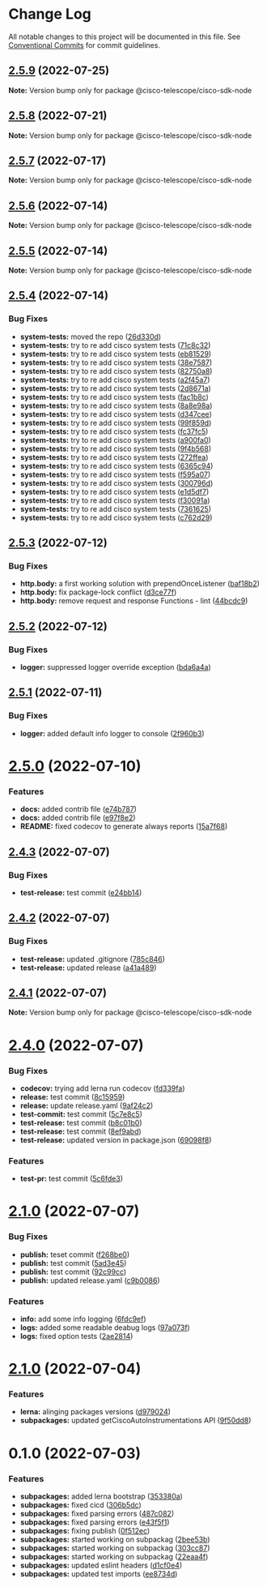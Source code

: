 # Change Log

All notable changes to this project will be documented in this file.
See [Conventional Commits](https://conventionalcommits.org) for commit guidelines.

## [2.5.9](https://github.com/cisco-open/otel-js/compare/@cisco-telescope/cisco-sdk-node@2.5.8...@cisco-telescope/cisco-sdk-node@2.5.9) (2022-07-25)

**Note:** Version bump only for package @cisco-telescope/cisco-sdk-node





## [2.5.8](https://github.com/cisco-open/otel-js/compare/@cisco-telescope/cisco-sdk-node@2.5.7...@cisco-telescope/cisco-sdk-node@2.5.8) (2022-07-21)

**Note:** Version bump only for package @cisco-telescope/cisco-sdk-node





## [2.5.7](https://github.com/cisco-open/otel-js/compare/@cisco-telescope/cisco-sdk-node@2.5.6...@cisco-telescope/cisco-sdk-node@2.5.7) (2022-07-17)

**Note:** Version bump only for package @cisco-telescope/cisco-sdk-node

## [2.5.6](https://github.com/cisco-open/otel-js/compare/@cisco-telescope/cisco-sdk-node@2.5.5...@cisco-telescope/cisco-sdk-node@2.5.6) (2022-07-14)

**Note:** Version bump only for package @cisco-telescope/cisco-sdk-node

## [2.5.5](https://github.com/cisco-open/otel-js/compare/@cisco-telescope/cisco-sdk-node@2.5.4...@cisco-telescope/cisco-sdk-node@2.5.5) (2022-07-14)

**Note:** Version bump only for package @cisco-telescope/cisco-sdk-node

## [2.5.4](https://github.com/cisco-open/otel-js/compare/@cisco-telescope/cisco-sdk-node@2.5.3...@cisco-telescope/cisco-sdk-node@2.5.4) (2022-07-14)

### Bug Fixes

- **system-tests:** moved the repo ([26d330d](https://github.com/cisco-open/otel-js/commit/26d330db4ebc947afb178a7e61e7f3ffc3c9f191))
- **system-tests:** try to re add cisco system tests ([71c8c32](https://github.com/cisco-open/otel-js/commit/71c8c32b00e27527fd2b30886da2f81e9de11b99))
- **system-tests:** try to re add cisco system tests ([eb81529](https://github.com/cisco-open/otel-js/commit/eb81529457add9fa4b66f2a80ec5cd7445d5830e))
- **system-tests:** try to re add cisco system tests ([38e7587](https://github.com/cisco-open/otel-js/commit/38e75876dcc4bfdb141742145ecbc103aaa4d08b))
- **system-tests:** try to re add cisco system tests ([82750a8](https://github.com/cisco-open/otel-js/commit/82750a80bcfe1733134f8bed9bc214bb0109f238))
- **system-tests:** try to re add cisco system tests ([a2f45a7](https://github.com/cisco-open/otel-js/commit/a2f45a7c391e3d7b9ce28a20335246449f37f554))
- **system-tests:** try to re add cisco system tests ([2d8671a](https://github.com/cisco-open/otel-js/commit/2d8671af50fa598d0ef1cd92a1944a4d2f4ea433))
- **system-tests:** try to re add cisco system tests ([fac1b8c](https://github.com/cisco-open/otel-js/commit/fac1b8c6f141f248f448b4e346481b6919bcf298))
- **system-tests:** try to re add cisco system tests ([8a8e98a](https://github.com/cisco-open/otel-js/commit/8a8e98a1fd56ec010b1457c9ac3e698f803504a7))
- **system-tests:** try to re add cisco system tests ([d347cee](https://github.com/cisco-open/otel-js/commit/d347ceedc26478d6cca12e4c87846b1096a60af9))
- **system-tests:** try to re add cisco system tests ([99f859d](https://github.com/cisco-open/otel-js/commit/99f859d611a1ac4f298fa48bcf79b4e1ec0acf3e))
- **system-tests:** try to re add cisco system tests ([fc37fc5](https://github.com/cisco-open/otel-js/commit/fc37fc582712dd7c4130b3323a04f549b2463b19))
- **system-tests:** try to re add cisco system tests ([a900fa0](https://github.com/cisco-open/otel-js/commit/a900fa079106e43078278917786c99a86faf3c80))
- **system-tests:** try to re add cisco system tests ([9f4b568](https://github.com/cisco-open/otel-js/commit/9f4b568419b91f21db2c3469cdb112744edcdd8a))
- **system-tests:** try to re add cisco system tests ([272ffea](https://github.com/cisco-open/otel-js/commit/272ffea3ab107aa99b193f5a167390af4485c892))
- **system-tests:** try to re add cisco system tests ([6365c94](https://github.com/cisco-open/otel-js/commit/6365c94b3ae47684875d2d4f6a2f4d6788bbb36a))
- **system-tests:** try to re add cisco system tests ([f595a07](https://github.com/cisco-open/otel-js/commit/f595a07f7b6e46aa328ef2037c688f8041d3066f))
- **system-tests:** try to re add cisco system tests ([300796d](https://github.com/cisco-open/otel-js/commit/300796da006c1352698c0f7094267889979d5433))
- **system-tests:** try to re add cisco system tests ([e1d5df7](https://github.com/cisco-open/otel-js/commit/e1d5df7893910ebddc9867f48e7b3c0a455e1901))
- **system-tests:** try to re add cisco system tests ([f30091a](https://github.com/cisco-open/otel-js/commit/f30091a744c83c1f8ee6e55802cbda495cc056a7))
- **system-tests:** try to re add cisco system tests ([7361625](https://github.com/cisco-open/otel-js/commit/7361625f314ca9db9eb55db2a75fdb81cf0c1a21))
- **system-tests:** try to re add cisco system tests ([c762d29](https://github.com/cisco-open/otel-js/commit/c762d29711a7e136a714852a909df8a69373f616))

## [2.5.3](https://github.com/cisco-open/otel-js/compare/@cisco-telescope/cisco-sdk-node@2.5.2...@cisco-telescope/cisco-sdk-node@2.5.3) (2022-07-12)

### Bug Fixes

- **http.body:** a first working solution with prependOnceListener ([baf18b2](https://github.com/cisco-open/otel-js/commit/baf18b2998c4ecf8663feb023011efe90d35694c))
- **http.body:** fix package-lock conflict ([d3ce77f](https://github.com/cisco-open/otel-js/commit/d3ce77f6569a747c740c1170b56bbef434dee3d0))
- **http.body:** remove request and response Functions - lint ([44bcdc9](https://github.com/cisco-open/otel-js/commit/44bcdc982d13125cb2725e1fbacc93acfba1420c))

## [2.5.2](https://github.com/cisco-open/otel-js/compare/@cisco-telescope/cisco-sdk-node@2.5.1...@cisco-telescope/cisco-sdk-node@2.5.2) (2022-07-12)

### Bug Fixes

- **logger:** suppressed logger override exception ([bda6a4a](https://github.com/cisco-open/otel-js/commit/bda6a4a739933d2b68134e75952c8f3a8d5f5b2a))

## [2.5.1](https://github.com/cisco-open/otel-js/compare/@cisco-telescope/cisco-sdk-node@2.5.0...@cisco-telescope/cisco-sdk-node@2.5.1) (2022-07-11)

### Bug Fixes

- **logger:** added default info logger to console ([2f960b3](https://github.com/cisco-open/otel-js/commit/2f960b3b6dc71c18b084088cc5721125ab776594))

# [2.5.0](https://github.com/cisco-open/otel-js/compare/@cisco-telescope/cisco-sdk-node@2.4.3...@cisco-telescope/cisco-sdk-node@2.5.0) (2022-07-10)

### Features

- **docs:** added contrib file ([e74b787](https://github.com/cisco-open/otel-js/commit/e74b787fc508632de6bd45bc1a6ba82485d8352b))
- **docs:** added contrib file ([e97f8e2](https://github.com/cisco-open/otel-js/commit/e97f8e2ce8d8b955a5dd9019ebc68ffa76de2e7a))
- **README:** fixed codecov to generate always reports ([15a7f68](https://github.com/cisco-open/otel-js/commit/15a7f68a909983f625d85b3b276e63816319e982))

## [2.4.3](https://github.com/cisco-open/otel-js/compare/@cisco-telescope/cisco-sdk-node@2.4.2...@cisco-telescope/cisco-sdk-node@2.4.3) (2022-07-07)

### Bug Fixes

- **test-release:** test commit ([e24bb14](https://github.com/cisco-open/otel-js/commit/e24bb14936ce7a21ea0615061e248db1cb7f5a49))

## [2.4.2](https://github.com/cisco-open/otel-js/compare/@cisco-telescope/cisco-sdk-node@2.4.1...@cisco-telescope/cisco-sdk-node@2.4.2) (2022-07-07)

### Bug Fixes

- **test-release:** updated .gitignore ([785c846](https://github.com/cisco-open/otel-js/commit/785c8465be5c1094736c5e360ba023a63d1b37ee))
- **test-release:** updated release ([a41a489](https://github.com/cisco-open/otel-js/commit/a41a48915d6a4703a6a3297f430d731a11c4bc73))

## [2.4.1](https://github.com/cisco-open/otel-js/compare/@cisco-telescope/cisco-sdk-node@2.4.0...@cisco-telescope/cisco-sdk-node@2.4.1) (2022-07-07)

**Note:** Version bump only for package @cisco-telescope/cisco-sdk-node

# [2.4.0](https://github.com/cisco-open/otel-js/compare/@cisco-telescope/cisco-sdk-node@2.1.0...@cisco-telescope/cisco-sdk-node@2.4.0) (2022-07-07)

### Bug Fixes

- **codecov:** trying add lerna run codecov ([fd339fa](https://github.com/cisco-open/otel-js/commit/fd339faf232b4e7dbcf1cbb923f3bb3e63c227cb))
- **release:** test commit ([8c15959](https://github.com/cisco-open/otel-js/commit/8c1595921c92ab4ee4b265c460e0af2c70551c04))
- **release:** update release.yaml ([9af24c2](https://github.com/cisco-open/otel-js/commit/9af24c2b1a5448bf96f66254fadc58461c6d30b7))
- **test-commit:** test commit ([5c7e8c5](https://github.com/cisco-open/otel-js/commit/5c7e8c51260db9c5c9bb32b78915680dcda3f6cf))
- **test-release:** test commit ([b8c01b0](https://github.com/cisco-open/otel-js/commit/b8c01b0e0b4fb8e54828b25192f93beb5054a661))
- **test-release:** test commit ([8ef9abd](https://github.com/cisco-open/otel-js/commit/8ef9abd7edbea5e168dc0876e03ef398a9228c59))
- **test-release:** updated version in package.json ([69098f8](https://github.com/cisco-open/otel-js/commit/69098f88f3fa7b448dd7a1e0f1584c62e4871e96))

### Features

- **test-pr:** test commit ([5c6fde3](https://github.com/cisco-open/otel-js/commit/5c6fde359fbee4bf3562d268d421c2f37230818a))

# [2.1.0](https://github.com/cisco-open/otel-js/compare/@cisco-telescope/cisco-sdk-node@2.0.2...@cisco-telescope/cisco-sdk-node@2.1.0) (2022-07-07)

### Bug Fixes

- **publish:** teset commit ([f268be0](https://github.com/cisco-open/otel-js/commit/f268be055b9b39a579d3b95e58ea1f152da9c7d8))
- **publish:** test commit ([5ad3e45](https://github.com/cisco-open/otel-js/commit/5ad3e45f60d3f0b771a44db5c82a3e824a310fc5))
- **publish:** test commit ([92c99cc](https://github.com/cisco-open/otel-js/commit/92c99cc6c1a67569fbc88bf8bdb54dcbe17b97da))
- **publish:** updated release.yaml ([c9b0086](https://github.com/cisco-open/otel-js/commit/c9b00869888847091d283ce45e1d555dfb21445c))

### Features

- **info:** add some info logging ([6fdc9ef](https://github.com/cisco-open/otel-js/commit/6fdc9eff2099b8891c79eb1404ebe0d0f8271d9d))
- **logs:** added some readable deabug logs ([97a073f](https://github.com/cisco-open/otel-js/commit/97a073ffc05031fe7684e53b4c797ea91b81ddf8))
- **logs:** fixed option tests ([2ae2814](https://github.com/cisco-open/otel-js/commit/2ae28142264bcc6913d6f229b6b32b480b5973e6))

# [2.1.0](https://github.com/epsagon/otel-js/compare/cisco-telescope@0.1.1...cisco-telescope@2.1.0) (2022-07-04)

### Features

- **lerna:** alinging packages versions ([d979024](https://github.com/epsagon/otel-js/commit/d9790244f1f928364eaf3811cd670f4bbf41dce6))
- **subpackages:** updated getCiscoAutoInstrumentations API ([9f50dd8](https://github.com/epsagon/otel-js/commit/9f50dd84ae57de18b294009ca53bd50f91c57c6b))

# 0.1.0 (2022-07-03)

### Features

- **subpackages:** added lerna bootstrap ([353380a](https://github.com/epsagon/otel-js/commit/353380ac41bbdfcccf143ca0d123206a1e616438))
- **subpackages:** fixed cicd ([306b5dc](https://github.com/epsagon/otel-js/commit/306b5dc6a60ed3538185e107680a71d52075c17e))
- **subpackages:** fixed parsing errors ([487c082](https://github.com/epsagon/otel-js/commit/487c0828b6588b1b5138a096c935a6558e93f6d7))
- **subpackages:** fixed parsing errors ([e43f5f1](https://github.com/epsagon/otel-js/commit/e43f5f19eefd764225529b5c5087252c00a0e416))
- **subpackages:** fixing publish ([0f512ec](https://github.com/epsagon/otel-js/commit/0f512ec9ff57a278856b66ee3076d2df6d92a246))
- **subpackages:** started working on subpackag ([2bee53b](https://github.com/epsagon/otel-js/commit/2bee53b4b38c41b65197cafe31c9a4ef03c4b6bd))
- **subpackages:** started working on subpackag ([303cc87](https://github.com/epsagon/otel-js/commit/303cc87005d9741d2bcdb01904429f4a64020ab1))
- **subpackages:** started working on subpackag ([22eaa4f](https://github.com/epsagon/otel-js/commit/22eaa4f920a157b385dc1164e4a9ce50d730ce0d))
- **subpackages:** updated eslint headers ([d1cf0e4](https://github.com/epsagon/otel-js/commit/d1cf0e435c0bcd19321a4aedb71c0cc7f910fdd1))
- **subpackages:** updated test imports ([ee8734d](https://github.com/epsagon/otel-js/commit/ee8734de3cf47b53b4de0080662f3e97c9569eab))
